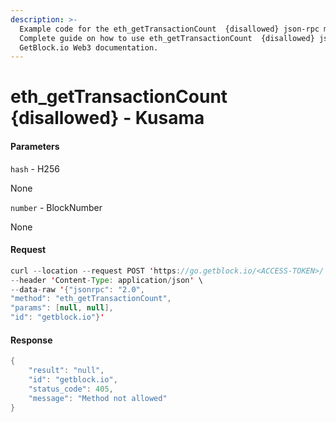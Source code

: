 ```yaml
---
description: >-
  Example code for the eth_getTransactionCount  {disallowed} json-rpc method.
  Сomplete guide on how to use eth_getTransactionCount  {disallowed} json-rpc in
  GetBlock.io Web3 documentation.
---
```


# eth\_getTransactionCount {disallowed} - Kusama

#### Parameters

`hash` - H256

None

`number` - BlockNumber

None

#### Request

```java
curl --location --request POST 'https://go.getblock.io/<ACCESS-TOKEN>/' \
--header 'Content-Type: application/json' \
--data-raw '{"jsonrpc": "2.0",
"method": "eth_getTransactionCount",
"params": [null, null],
"id": "getblock.io"}'
```

#### Response

```java
{
    "result": "null",
    "id": "getblock.io",
    "status_code": 405,
    "message": "Method not allowed"
}
```
